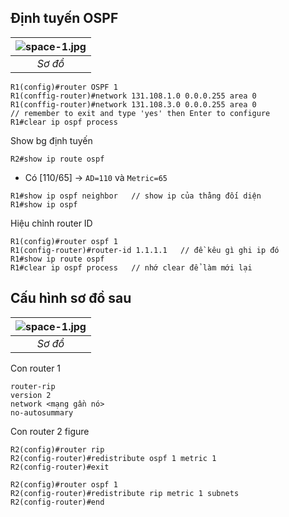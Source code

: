 
## Định tuyến OSPF 
| ![space-1.jpg](https://lh4.googleusercontent.com/YVPv0035N2JlKXe2vC6p_BzSna3rCmbeIRnAqjxOTnlAKkHBCZQ-YnhlUnCDeYQGFGzdUaWQN9aHT98=w2476-h1214) | 
|:--:| 
| *Sơ đồ* |
```
R1(config)#router OSPF 1 
R1(conffig-router)#network 131.108.1.0 0.0.0.255 area 0 
R1(conffig-router)#network 131.108.3.0 0.0.0.255 area 0
// remember to exit and type 'yes' then Enter to configure
R1#clear ip ospf process
```
Show bg định tuyến
```
R2#show ip route ospf
```

- Có [110/65] -> `AD=110` và `Metric=65`
```
R1#show ip ospf neighbor   // show ip của thằng đối diện
R1#show ip ospf           
```

Hiệu chỉnh router ID 
```
R1(config)#router ospf 1
R1(config-router)#router-id 1.1.1.1   // đề kêu gì ghi ip đó
R1#show ip route ospf
R1#clear ip ospf process   // nhớ clear để làm mới lại 
```

## Cấu hình sơ đồ sau
| ![space-1.jpg](https://lh5.googleusercontent.com/QZg06I_IUhrTvUAItxdwjQZfaLhzXZJhcG5l1mWpm2gzk5hEMW-M_TP4eRh56bKpmuusmTYuLbsSQio=w2476-h1214) | 
|:--:| 
| *Sơ đồ* |


Con router 1 
```
router-rip
version 2
network <mạng gần nó>
no-autosummary
```

Con router 2 figure
```
R2(config)#router rip
R2(config-router)#redistribute ospf 1 metric 1
R2(config-router)#exit

R2(config)#router ospf 1
R2(config-router)#redistribute rip metric 1 subnets
R2(config-router)#end
```
